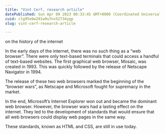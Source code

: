 ```yaml
---
title: "Vint Cerf, research article"
datePublished: Sun Apr 09 2023 08:33:45 GMT+0000 (Coordinated Universal Time)
cuid: clg95ebw201w9u7nv52734ygp
slug: vint-cerf-research-article

---
```


on the history of the internet

In the early days of the internet, there was no such thing as a “web browser”. There were only text-based terminals that could access a handful of text-based websites. The first graphical web browser, Mosaic, was created in 1993. This was quickly followed by the release of Netscape Navigator in 1994.

The release of these two web browsers marked the beginning of the “browser wars”, as Netscape and Microsoft fought for supremacy in the market.

In the end, Microsoft’s Internet Explorer won out and became the dominant web browser. However, the browser wars had a lasting effect on the internet. They led to the development of standards that would ensure that all web browsers could display web pages in the same way.

These standards, known as HTML and CSS, are still in use today.